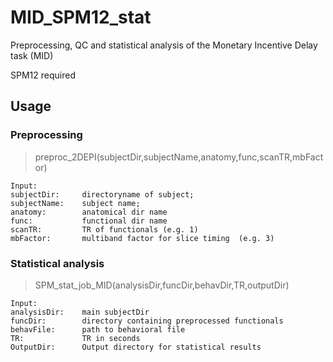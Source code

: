 # MID_SPM12_stat

Preprocessing, QC and statistical analysis of the Monetary Incentive Delay task (MID) 

SPM12 required

## Usage

### Preprocessing

> preproc_2DEPI(subjectDir,subjectName,anatomy,func,scanTR,mbFactor)
```
Input:
subjectDir:     directoryname of subject;
subjectName:    subject name;
anatomy:        anatomical dir name
func:           functional dir name
scanTR:         TR of functionals (e.g. 1)
mbFactor:       multiband factor for slice timing  (e.g. 3)
```

### Statistical analysis

> SPM_stat_job_MID(analysisDir,funcDir,behavDir,TR,outputDir)
```
Input:
analysisDir:    main subjectDir
funcDir:        directory containing preprocessed functionals
behavFile:      path to behavioral file
TR:             TR in seconds
OutputDir:      Output directory for statistical results

```
